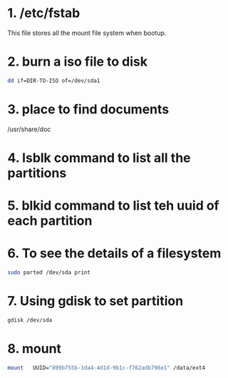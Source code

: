 # 1. /etc/fstab 
This file stores all the mount file system when bootup.
# 2. burn a iso file to disk
```bash
dd if=DIR-TO-ISO of=/dev/sda1
```
# 3. place to find documents
/usr/share/doc
# 4. lsblk command to list all the partitions
# 5. blkid command to list teh uuid of each partition
# 6. To see the details of a filesystem
```bash
sudo parted /dev/sda print
```
# 7. Using gdisk to set partition
```bash
gdisk /dev/sda
```
# 8. mount
```bash
mount	UUID="899b755b-1da4-4d1d-9b1c-f762adb798e1"	/data/ext4
```
